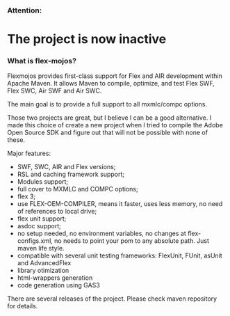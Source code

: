 ### Attention: ###
# The project is now inactive #

### What is flex-mojos? ###

Flexmojos provides first-class support for Flex and AIR development within Apache Maven. It allows Maven to compile, optimize, and test Flex SWF, Flex SWC, Air SWF and Air SWC.

The main goal is to provide a full support to all mxmlc/compc options.

Those two projects are great, but I believe I can be a good alternative.
I made this choice of create a new project when I tried to compile the Adobe Open Source SDK and figure out that will not be possible with none of these.

Major features:
  * SWF, SWC, AIR and Flex versions;
  * RSL and caching framework support;
  * Modules support;
  * full cover to MXMLC and COMPC options;
  * flex 3;
  * use FLEX-OEM-COMPILER, means it faster, uses less memory, no need of references to local drive;
  * flex unit support;
  * asdoc support;
  * no setup needed, no environment variables, no changes at flex-configs.xml, no needs to point your pom to any absolute path.  Just maven life style.
  * compatible with several unit testing frameworks: FlexUnit, FUnit, asUnit and AdvancedFlex
  * library otimization
  * html-wrappers generation
  * code generation using GAS3


There are several releases of the project.  Please check maven repository for details.